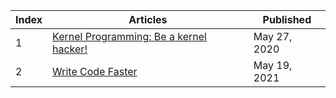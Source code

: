 |Index| Articles | Published|
|-----|----------|----------|
|1|[Kernel Programming: Be a kernel hacker!](https://midnqp.github.io/midnqp/blog/be-a-kernel-programmer/)|May 27, 2020|
|2|[Write Code Faster](https://midnqp/.github.io/midnqp/blog/write-code-faster) |May 19, 2021|
